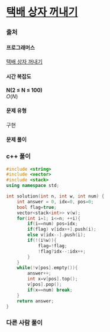 # [택배 상자 꺼내기](https://school.programmers.co.kr/learn/courses/30/lessons/389478)

### 출처
#### 프로그래머스
[택배 상자 꺼내기](https://school.programmers.co.kr/learn/courses/30/lessons/389478)

#### 시간 복잡도
**N(2 ≤ N ≤ 100)**  
$`O(N)`$

#### 문제 유형
구현

#### 문제 풀이

### c++ 풀이
```c++
#include <string>
#include <vector>
#include <stack>
using namespace std;

int solution(int n, int w, int num) {
    int answer = 0, idx=0, pos=0;
    bool flag=true;
    vector<stack<int>> v(w);
    for(int i=1; i<=n; ++i){
        if(i==num) pos=idx;
        if(flag) v[idx++].push(i);
        else v[idx--].push(i);
        if(!(i%w)){
            flag=!flag;
            !flag?idx--:idx++;
        }
    }
    while(!v[pos].empty()){
        answer++;
        int x=v[pos].top();
        v[pos].pop();
        if(x==num) break;
    }
    return answer;
}
```

### 다른 사람 풀이
```c++

```